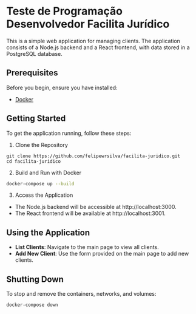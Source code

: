 # Teste de Programação Desenvolvedor Facilita Jurídico

This is a simple web application for managing clients. The application consists of a Node.js backend and a React frontend, with data stored in a PostgreSQL database.

## Prerequisites

Before you begin, ensure you have installed:

- [Docker](https://docs.docker.com/get-docker/)

## Getting Started

To get the application running, follow these steps:

1. Clone the Repository

```
git clone https://github.com/felipewrsilva/facilita-juridico.git
cd facilita-juridico
```

2. Build and Run with Docker
```bash
docker-compose up --build
```

3. Access the Application
- The Node.js backend will be accessible at http://localhost:3000.
- The React frontend will be available at http://localhost:3001.

## Using the Application
- **List Clients**: Navigate to the main page to view all clients.
- **Add New Client**: Use the form provided on the main page to add new clients.

## Shutting Down
To stop and remove the containers, networks, and volumes:

```docker-compose down```
